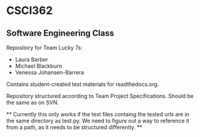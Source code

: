 # CSCI362
## Software Engineering Class

Repository for Team Lucky 7s:
- Laura Barber
- Michael Blackburn
- Venessa Johansen-Barrera

Contains student-created test materials for readthedocs.org.

Repository structured according to Team Project Specifications. Should be the same as on SVN. 

** Currently this only works if the text files containg the tested urls are in the same directory as test.py. We need to figure out a way to reference it from a path, as it needs to be structured differently. **
